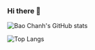 ### Hi there 👋

<!--
**baochanh18/baochanh18** is a ✨ _special_ ✨ repository because its `README.md` (this file) appears on your GitHub profile.

Here are some ideas to get you started:

- 🔭 I’m currently working on ...
- 🌱 I’m currently learning ...
- 👯 I’m looking to collaborate on ...
- 🤔 I’m looking for help with ...
- 💬 Ask me about ...
- 📫 How to reach me: ...
- 😄 Pronouns: ...
- ⚡ Fun fact: ...
-->

![Bao Chanh's GitHub stats](https://github-readme-stats.vercel.app/api?username=baochanh18&count_private=true&show_icons=true&theme=tokyonight)

![Top Langs](https://github-readme-stats.vercel.app/api/top-langs/?username=baochanh18)
